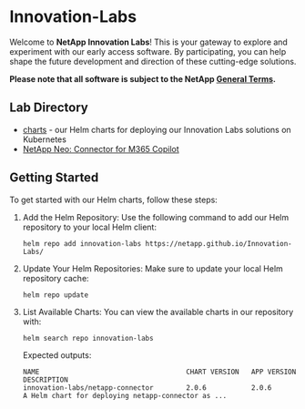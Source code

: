 # Innovation-Labs

Welcome to **NetApp Innovation Labs**! This is your gateway to explore and experiment with our early access software. By participating, you can help shape the future development and direction of these cutting-edge solutions.

**Please note that all software is subject to the NetApp [General Terms](https://www.netapp.com/how-to-buy/sales-terms-and-conditions/terms-with-customers/general-terms/general-terms/).**

## Lab Directory

- [charts](https://netapp.github.io/Innovation-Labs/) - our Helm charts for deploying our Innovation Labs solutions on Kubernetes
- [NetApp Neo: Connector for M365 Copilot](netapp-neo/README.md)

## Getting Started

To get started with our Helm charts, follow these steps:

1. Add the Helm Repository: Use the following command to add our Helm repository to your local Helm client:
   ```
   helm repo add innovation-labs https://netapp.github.io/Innovation-Labs/
   ```
1. Update Your Helm Repositories: Make sure to update your local Helm repository cache:
   ```
   helm repo update
   ```
1. List Available Charts: You can view the available charts in our repository with:
   ```
   helm search repo innovation-labs
   ```
   Expected outputs:
   ```
   NAME                                    CHART VERSION   APP VERSION     DESCRIPTION
   innovation-labs/netapp-connector        2.0.6           2.0.6           A Helm chart for deploying netapp-connector as ...
   ```
